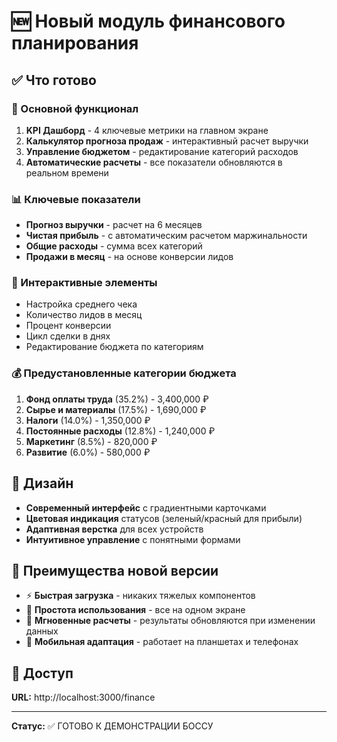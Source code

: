 # 🆕 Новый модуль финансового планирования

## ✅ Что готово

### 🎯 Основной функционал
1. **KPI Дашборд** - 4 ключевые метрики на главном экране
2. **Калькулятор прогноза продаж** - интерактивный расчет выручки
3. **Управление бюджетом** - редактирование категорий расходов
4. **Автоматические расчеты** - все показатели обновляются в реальном времени

### 📊 Ключевые показатели
- **Прогноз выручки** - расчет на 6 месяцев
- **Чистая прибыль** - с автоматическим расчетом маржинальности  
- **Общие расходы** - сумма всех категорий
- **Продажи в месяц** - на основе конверсии лидов

### 🔧 Интерактивные элементы
- Настройка среднего чека
- Количество лидов в месяц
- Процент конверсии
- Цикл сделки в днях
- Редактирование бюджета по категориям

### 💰 Предустановленные категории бюджета
1. **Фонд оплаты труда** (35.2%) - 3,400,000 ₽
2. **Сырье и материалы** (17.5%) - 1,690,000 ₽  
3. **Налоги** (14.0%) - 1,350,000 ₽
4. **Постоянные расходы** (12.8%) - 1,240,000 ₽
5. **Маркетинг** (8.5%) - 820,000 ₽
6. **Развитие** (6.0%) - 580,000 ₽

## 🎨 Дизайн
- **Современный интерфейс** с градиентными карточками
- **Цветовая индикация** статусов (зеленый/красный для прибыли)
- **Адаптивная верстка** для всех устройств
- **Интуитивное управление** с понятными формами

## 🚀 Преимущества новой версии
- ⚡ **Быстрая загрузка** - никаких тяжелых компонентов
- 🎯 **Простота использования** - все на одном экране
- 🔄 **Мгновенные расчеты** - результаты обновляются при изменении данных
- 📱 **Мобильная адаптация** - работает на планшетах и телефонах

## 📍 Доступ
**URL:** http://localhost:3000/finance

---
**Статус:** ✅ ГОТОВО К ДЕМОНСТРАЦИИ БОССУ
